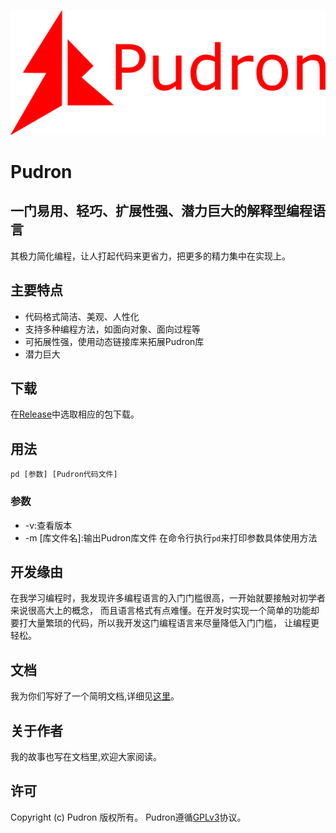 ![label PNG](docs/img/label.png)
# Pudron
## 一门易用、轻巧、扩展性强、潜力巨大的解释型编程语言
其极力简化编程，让人打起代码来更省力，把更多的精力集中在实现上。
## 主要特点
* 代码格式简洁、美观、人性化
* 支持多种编程方法，如面向对象、面向过程等
* 可拓展性强，使用动态链接库来拓展Pudron库
* 潜力巨大
## 下载
在[Release](https://gitee.com/pudron/Pudron/releases/)中选取相应的包下载。
## 用法
`pd [参数] [Pudron代码文件]`
### 参数
* -v:查看版本
* -m [库文件名]:输出Pudron库文件
在命令行执行`pd`来打印参数具体使用方法  
## 开发缘由
在我学习编程时，我发现许多编程语言的入门门槛很高，一开始就要接触对初学者来说很高大上的概念，
而且语言格式有点难懂。在开发时实现一个简单的功能却要打大量繁琐的代码，所以我开发这门编程语言来尽量降低入门门槛，
让编程更轻松。
## 文档
我为你们写好了一个简明文档,详细见[这里]()。
## 关于作者
我的故事也写在文档里,欢迎大家阅读。
## 许可
Copyright (c) Pudron 版权所有。
Pudron遵循[GPLv3](LICENSE)协议。